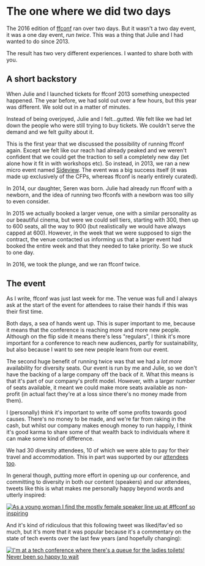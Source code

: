 # The one where we did two days

The 2016 edition of [ffconf](https://ffconf.org) ran over two days. But it wasn't a two day event, it was a one day event, *run twice*. This was a thing that Julie and I had wanted to do since 2013.

The result has two very different experiences. I wanted to share both with you.

## A short backstory

When Julie and I launched tickets for ffconf 2013 something unexpected happened. The year before, we had sold out over a few hours, but this year was different. We sold out in a matter of minutes.

Instead of being overjoyed, Julie and I felt…gutted. We felt like we had let down the people who were still trying to buy tickets. We couldn't serve the demand and we felt guilty about it.

This is the first year that we discussed the possibility of running ffconf again. Except we felt like our reach had already peaked and we weren't confident that we could get the traction to sell a completely new day (let alone how it fit in with workshops etc). So instead, in 2013, we ran a new micro event named [Sideview](https://2013.ffconf.org/sideview). The event was a big success itself (it was made up exclusively of the CFPs, whereas ffconf is nearly entirely curated).

In 2014, our daughter, Seren was born. Julie had already run ffconf with a newborn, and the idea of running two ffconfs with a newborn was too silly to even consider.

In 2015 we actually booked a larger venue, one with a similar personality as our beautiful cinema, but were we could sell tiers, starting with 300, then up to 600 seats, all the way to 900 (but realistically we would have always capped at 600). However, in the week that we were supposed to sign the contract, the venue contacted us informing us that a larger event had booked the entire week and that they needed to take priority. So we stuck to one day.

In 2016, we took the plunge, and we ran ffconf twice.

## The event

As I write, ffconf was just last week for me. The venue was full and I always ask at the start of the event for attendees to raise their hands if this was their first time.

Both days, a sea of hands went up. This is super important to me, because it means that the conference is reaching more and more new people. Although on the flip side it means there's less "regulars", I think it's more important for a conference to reach new audiences, partly for sustainability, but also because I want to see new people learn from our event.

The second huge benefit of running twice was that we had a *lot more* availability for diversity seats. Our event is run by me and Julie, so we don't have the backing of a large company off the back of it. What this means is that it's part of our company's profit model. However, with a larger number of seats available, it meant we could make more seats available as non-profit (in actual fact they're at a loss since there's no money made from them).

I (personally) think it's important to write off some profits towards good causes. There's no money to be made, and we're far from raking in the cash, but whilst our company makes enough money to run happily, I think it's good karma to share some of that wealth back to individuals where it can make some kind of difference.

We had 30 diversity attendees, 10 of which we were able to pay for their travel and accommodation. This in part was supported by our [attendees too](https://2016.ffconf.org/#a-special-thanks-).

In general though, putting more effort in opening up our conference, and committing to diversity in both our content (speakers) and our attendees, tweets like this is what makes me personally happy beyond words and utterly inspired:

[![As a young woman I find the mostly female speaker line up at #ffconf so inspiring](/images/ffconf2016-inspire.png)](https://mobile.twitter.com/ninjanails/status/797064239928184832)

And it's kind of ridiculous that this following tweet was liked/fav'ed so much, but it's more that it was popular because it's a commentary on the state of tech events over the last few years (and hopefully changing):

[![I'm at a tech conference where there's a queue for the ladies toilets! Never been so happy to wait](/images/ffconf2016-loos.png)](https://mobile.twitter.com/H_Bottles/status/796673500979363840)
